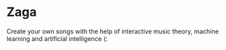 # Zaga
Create your own songs with the help of interactive music theory, machine learning and artificial intelligence (:
